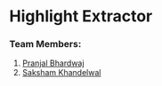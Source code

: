 # Highlight Extractor 

### Team Members:
1. [Pranjal Bhardwaj](https://github.com/DecimatorMind)
2. [Saksham Khandelwal](https://github.com/Sakshamkhandelwal123)

